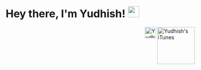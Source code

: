 # Hey there, I'm Yudhish! <img src="https://media.giphy.com/media/hvRJCLFzcasrR4ia7z/giphy.gif" width="30px">

<a href="https://music.apple.com/profile/yudhx_">
  <img align="right" alt="Yudhish's iTunes" width="100px" src="https://cdn.freebiesupply.com/logos/large/2x/apple-music-logo-black-and-white.png" />
</a>

<a href="https://www.linkedin.com/in/yudhishmaran/">
  <img align="right" alt="Yudhish's LinkedIn" width="30px" src="https://raw.githubusercontent.com/peterthehan/peterthehan/master/assets/linkedin.svg" />
</a>




<!--
**Tectrix-tech/Tectrix-tech** is a ✨ _special_ ✨ repository because its `README.md` (this file) appears on your GitHub profile.

Here are some ideas to get you started:

- 🔭 I’m currently working on ...
- 🌱 I’m currently learning ...
- 👯 I’m looking to collaborate on ...
- 🤔 I’m looking for help with ...
- 💬 Ask me about ...
- 📫 How to reach me: ...
- 😄 Pronouns: ...
- ⚡ Fun fact: ...
-->

